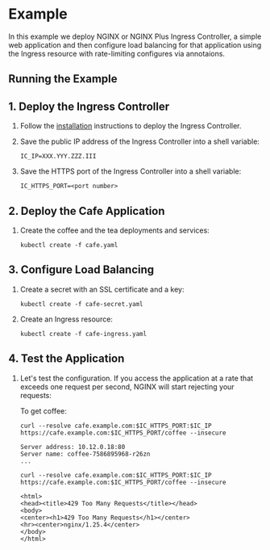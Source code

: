 # Example

In this example we deploy NGINX or NGINX Plus Ingress Controller, a simple web application and then configure load
balancing for that application using the Ingress resource with rate-limiting configures via annotaions.

## Running the Example

## 1. Deploy the Ingress Controller

1. Follow the [installation](https://docs.nginx.com/nginx-ingress-controller/installation/installing-nic/installation-with-manifests/)
   instructions to deploy the Ingress Controller.

2. Save the public IP address of the Ingress Controller into a shell variable:

    ```console
    IC_IP=XXX.YYY.ZZZ.III
    ```

3. Save the HTTPS port of the Ingress Controller into a shell variable:

    ```console
    IC_HTTPS_PORT=<port number>
    ```

## 2. Deploy the Cafe Application

1. Create the coffee and the tea deployments and services:

    ```console
    kubectl create -f cafe.yaml
    ```

## 3. Configure Load Balancing

1. Create a secret with an SSL certificate and a key:

    ```console
    kubectl create -f cafe-secret.yaml
    ```

2. Create an Ingress resource:

    ```console
    kubectl create -f cafe-ingress.yaml
    ```

## 4. Test the Application

1. Let's test the configuration. If you access the application at a rate that exceeds one request per second, NGINX will
    start rejecting your requests:

    To get coffee:

    ```console
    curl --resolve cafe.example.com:$IC_HTTPS_PORT:$IC_IP https://cafe.example.com:$IC_HTTPS_PORT/coffee --insecure
    ```

    ```text
    Server address: 10.12.0.18:80
    Server name: coffee-7586895968-r26zn
    ...
    ```

    ```console
    curl --resolve cafe.example.com:$IC_HTTPS_PORT:$IC_IP https://cafe.example.com:$IC_HTTPS_PORT/coffee --insecure
    ```

    ```text
    <html>
    <head><title>429 Too Many Requests</title></head>
    <body>
    <center><h1>429 Too Many Requests</h1></center>
    <hr><center>nginx/1.25.4</center>
    </body>
    </html>
    ```
